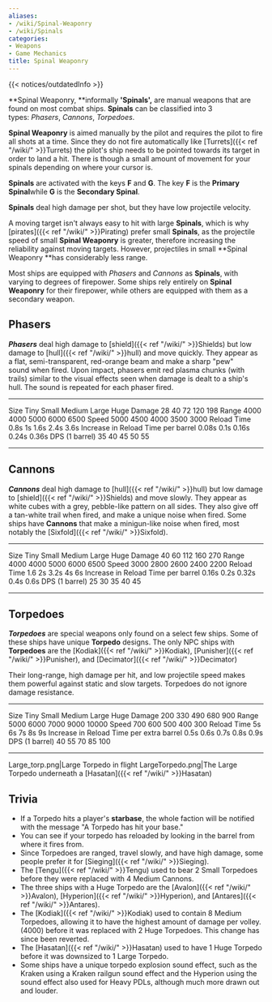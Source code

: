 ```yaml
---
aliases:
- /wiki/Spinal-Weaponry
- /wiki/Spinals
categories:
- Weapons
- Game Mechanics
title: Spinal Weaponry
---  
```


{{< notices/outdatedInfo >}} 

**Spinal Weaponry, **informally **'Spinals',** are manual weapons that are found on most combat ships. **Spinals** can be classified into 3 types: *Phasers*, _Cannons_, *Torpedoes*.

**Spinal Weaponry** is aimed manually by the pilot and requires the pilot to fire all shots at a time. Since they do not fire automatically like [Turrets]({{< ref "/wiki/" >}}Turrets) the pilot's ship needs to be pointed towards its target in order to land a hit. There is though a small amount of movement for your spinals depending on where your cursor is.

**Spinals** are activated with the keys **F** and **G**. The key **F** is the **Primary Spinal**while **G** is the **Secondary Spinal**.

**Spinals** deal high damage per shot, but they have low projectile velocity.

A moving target isn't always easy to hit with large **Spinals**, which is why [pirates]({{< ref "/wiki/" >}}Pirating) prefer small **Spinals**, as the projectile speed of small **Spinal Weaponry** is greater, therefore increasing the reliability against moving targets. However, projectiles in small **Spinal Weaponry **has considerably less range.

Most ships are equipped with *Phasers* and *Cannons* as **Spinals**, with varying to degrees of firepower. Some ships rely entirely on **Spinal Weaponry** for their firepower, while others are equipped with them as a secondary weapon.

## Phasers

**_Phasers_** deal high damage to [shield]({{< ref "/wiki/" >}}Shields) but low damage to [hull]({{< ref "/wiki/" >}}hull) and move quickly. They appear as a flat, semi-transparent, red-orange beam and make a sharp "pew" sound when fired. Upon impact, phasers emit red plasma chunks (with trails) similar to the visual effects seen when damage is dealt to a ship's hull. The sound is repeated for each phaser fired.

---

Size Tiny Small Medium Large Huge Damage 28 40 72 120 198 Range 4000 4000 5000 6000 6500 Speed 5000 4500 4000 3500 3000 Reload Time 0.8s 1s 1.6s 2.4s 3.6s Increase in Reload Time per barrel 0.08s 0.1s 0.16s 0.24s 0.36s DPS (1 barrel) 35 40 45 50 55

---

## Cannons

**_Cannons_** deal high damage to [hull]({{< ref "/wiki/" >}}hull) but low damage to [shield]({{< ref "/wiki/" >}}Shields) and move slowly. They appear as white cubes with a grey, pebble-like pattern on all sides. They also give off a tan-white trail when fired, and make a unique noise when fired. Some ships have **Cannons** that make a minigun-like noise when fired, most notably the [Sixfold]({{< ref "/wiki/" >}}Sixfold).

---

Size Tiny Small Medium Large Huge Damage 40 60 112 160 270 Range 4000 4000 5000 6000 6500 Speed 3000 2800 2600 2400 2200 Reload Time 1.6 2s 3.2s 4s 6s Increase in Reload Time per barrel 0.16s 0.2s 0.32s 0.4s 0.6s DPS (1 barrel) 25 30 35 40 45

---

## Torpedoes

**_Torpedoes_** are special weapons only found on a select few ships. Some of these ships have unique **Torpedo** designs. The only NPC ships with **Torpedoes** are the [Kodiak]({{< ref "/wiki/" >}}Kodiak), [Punisher]({{< ref "/wiki/" >}}Punisher), and [Decimator]({{< ref "/wiki/" >}}Decimator)

Their long-range, high damage per hit, and low projectile speed makes them powerful against static and slow targets. Torpedoes do not ignore damage resistance.

---

Size Tiny Small Medium Large Huge Damage 200 330 490 680 900 Range 5000 6000 7000 9000 10000 Speed 700 600 500 400 300 Reload Time 5s 6s 7s 8s 9s Increase in Reload Time per extra barrel 0.5s 0.6s 0.7s 0.8s 0.9s DPS (1 barrel) 40 55 70 85 100

---

Large_torp.png|Large Torpedo in flight LargeTorpedo.png|The Large Torpedo underneath a [Hasatan]({{< ref "/wiki/" >}}Hasatan)

## Trivia

- If a Torpedo hits a player's **starbase**, the whole faction will be notified with the message "A Torpedo has hit your base."
- You can see if your torpedo has reloaded by looking in the barrel from where it fires from.
- Since Torpedoes are ranged, travel slowly, and have high damage, some people prefer it for [Sieging]({{< ref "/wiki/" >}}Sieging).
- The [Tengu]({{< ref "/wiki/" >}}Tengu) used to bear 2 Small Torpedoes before they were replaced with 4 Medium Cannons.
- The three ships with a Huge Torpedo are the [Avalon]({{< ref "/wiki/" >}}Avalon), [Hyperion]({{< ref "/wiki/" >}}Hyperion), and [Antares]({{< ref "/wiki/" >}}Antares).
- The [Kodiak]({{< ref "/wiki/" >}}Kodiak) used to contain 8 Medium Torpedoes, allowing it to have the highest amount of damage per volley. (4000) before it was replaced with 2 Huge Torpedoes. This change has since been reverted.
- The [Hasatan]({{< ref "/wiki/" >}}Hasatan) used to have 1 Huge Torpedo before it was downsized to 1 Large Torpedo.
- Some ships have a unique torpedo explosion sound effect, such as the Kraken using a Kraken railgun sound effect and the Hyperion using the sound effect also used for Heavy PDLs, although much more drawn out and louder.